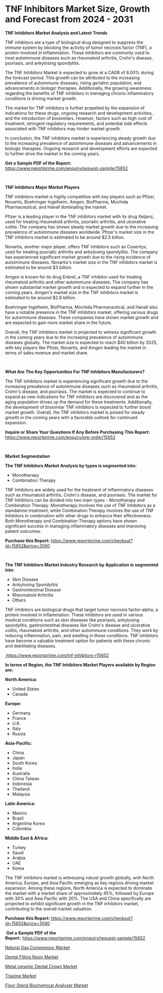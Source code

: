 <p><h1>TNF Inhibitors Market Size, Growth and Forecast from 2024 - 2031</h1></p><p><strong>TNF Inhibitors Market Analysis and Latest Trends</strong></p>
<p><p>TNF inhibitors are a type of biological drug designed to suppress the immune system by blocking the activity of tumor necrosis factor (TNF), a protein involved in inflammation. These inhibitors are commonly used to treat autoimmune diseases such as rheumatoid arthritis, Crohn's disease, psoriasis, and ankylosing spondylitis.</p><p>The TNF Inhibitors Market is expected to grow at a CAGR of 8.00% during the forecast period. This growth can be attributed to the increasing prevalence of autoimmune diseases, rising geriatric population, and advancements in biologic therapies. Additionally, the growing awareness regarding the benefits of TNF inhibitors in managing chronic inflammatory conditions is driving market growth.</p><p>The market for TNF inhibitors is further propelled by the expansion of indications for these drugs, ongoing research and development activities, and the introduction of biosimilars. However, factors such as high cost of treatment, stringent regulatory requirements, and potential side effects associated with TNF inhibitors may hinder market growth.</p><p>In conclusion, the TNF inhibitors market is experiencing steady growth due to the increasing prevalence of autoimmune diseases and advancements in biologic therapies. Ongoing research and development efforts are expected to further drive the market in the coming years.</p></p>
<p><strong>Get a Sample PDF of the Report:&nbsp;</strong> <a href="https://www.reportprime.com/enquiry/request-sample/15652">https://www.reportprime.com/enquiry/request-sample/15652</a></p>
<p>&nbsp;</p>
<p><strong>TNF Inhibitors Major Market Players</strong></p>
<p><p>TNF inhibitors market is highly competitive with key players such as Pfizer, Novartis, Boehringer Ingelheim, Amgen, BioPharma, Mochida Pharmaceutical, and Hanall dominating the market. </p><p>Pfizer is a leading player in the TNF inhibitors market with its drug Xeljanz, used for treating rheumatoid arthritis, psoriatic arthritis, and ulcerative colitis. The company has shown steady market growth due to the increasing prevalence of autoimmune diseases worldwide. Pfizer's market size in the TNF inhibitors market is estimated to be around $2.5 billion.</p><p>Novartis, another major player, offers TNF inhibitors such as Cosentyx, used for treating psoriatic arthritis and ankylosing spondylitis. The company has experienced significant market growth due to the rising incidence of autoimmune diseases. Novartis's market size in the TNF inhibitors market is estimated to be around $3 billion.</p><p>Amgen is known for its drug Enbrel, a TNF inhibitor used for treating rheumatoid arthritis and other autoimmune diseases. The company has shown substantial market growth and is expected to expand further in the coming years. Amgen's market size in the TNF inhibitors market is estimated to be around $2.8 billion.</p><p>Boehringer Ingelheim, BioPharma, Mochida Pharmaceutical, and Hanall also have a notable presence in the TNF inhibitors market, offering various drugs for autoimmune diseases. These companies have shown market growth and are expected to gain more market share in the future.</p><p>Overall, the TNF inhibitors market is projected to witness significant growth in the coming years due to the increasing prevalence of autoimmune diseases globally. The market size is expected to reach $40 billion by 2025, with key players like Pfizer, Novartis, and Amgen leading the market in terms of sales revenue and market share.</p></p>
<p>&nbsp;</p>
<p><strong>What Are The Key Opportunities For TNF Inhibitors Manufacturers?</strong></p>
<p><p>The TNF inhibitors market is experiencing significant growth due to the increasing prevalence of autoimmune diseases such as rheumatoid arthritis, Crohn's disease, and psoriasis. The market is expected to continue to expand as new indications for TNF inhibitors are discovered and as the aging population drives up the demand for these treatments. Additionally, the development of biosimilar TNF inhibitors is expected to further boost market growth. Overall, the TNF inhibitors market is poised for steady growth in the coming years with a favorable outlook for continued expansion.</p></p>
<p><strong>Inquire or Share Your Questions If Any Before Purchasing This Report:</strong> <a href="https://www.reportprime.com/enquiry/pre-order/15652">https://www.reportprime.com/enquiry/pre-order/15652</a></p>
<p>&nbsp;</p>
<p><strong>Market Segmentation</strong></p>
<p><strong>The TNF Inhibitors Market Analysis by types is segmented into:</strong></p>
<p><ul><li>Monotherapy</li><li>Combination Therapy</li></ul></p>
<p><p>TNF Inhibitors are widely used for the treatment of inflammatory diseases such as rheumatoid arthritis, Crohn's disease, and psoriasis. The market for TNF Inhibitors can be divided into two main types - Monotherapy and Combination Therapy. Monotherapy involves the use of TNF Inhibitors as a standalone treatment, while Combination Therapy involves the use of TNF Inhibitors in combination with other drugs to enhance their effectiveness. Both Monotherapy and Combination Therapy options have shown significant success in managing inflammatory diseases and improving patient outcomes.</p></p>
<p><strong>Purchase this Report:&nbsp;</strong><a href="https://www.reportprime.com/checkout?id=15652&price=3590">https://www.reportprime.com/checkout?id=15652&price=3590</a></p>
<p>&nbsp;</p>
<p><strong>The TNF Inhibitors Market Industry Research by Application is segmented into:</strong></p>
<p><ul><li>Skin Disease</li><li>Ankylosing Spondylitis</li><li>Gastrointestinal Disease</li><li>Rheumatoid Arthritis</li><li>Others</li></ul></p>
<p><p>TNF inhibitors are biological drugs that target tumor necrosis factor-alpha, a protein involved in inflammation. These inhibitors are used in various medical conditions such as skin diseases like psoriasis, ankylosing spondylitis, gastrointestinal diseases like Crohn's disease and ulcerative colitis, rheumatoid arthritis, and other autoimmune conditions. They work by reducing inflammation, pain, and swelling in these conditions. TNF inhibitors have become a valuable treatment option for patients with these chronic and debilitating diseases.</p></p>
<p><a href="https://www.reportprime.com/tnf-inhibitors-r15652">&nbsp;https://www.reportprime.com/tnf-inhibitors-r15652</a></p>
<p><strong>In terms of Region, the TNF Inhibitors Market Players available by Region are:</strong></p>
<p>
    <p> <strong> North America: </strong>
        <ul>
            <li>United States</li>
            <li>Canada</li>
        </ul>
        </p> 
    <p> <strong> Europe: </strong>
        <ul>
            <li>Germany</li>
            <li>France</li>
            <li>U.K.</li>
            <li>Italy</li>
            <li>Russia</li>
        </ul>
        </p> 
    <p> <strong> Asia-Pacific: </strong>
        <ul>
            <li>China</li>
            <li>Japan</li>
            <li>South Korea</li>
            <li>India</li>
            <li>Australia</li>
            <li>China Taiwan</li>
            <li>Indonesia</li>
            <li>Thailand</li>
            <li>Malaysia</li>
        </ul>
        </p> 
    <p> <strong> Latin America: </strong>
        <ul>
            <li>Mexico</li>
            <li>Brazil</li>
            <li>Argentina Korea</li>
            <li>Colombia</li>
        </ul>
        </p> 
    <p> <strong> Middle East & Africa: </strong>
        <ul>
            <li>Turkey</li>
            <li>Saudi</li>
            <li>Arabia</li>
            <li>UAE</li>
            <li>Korea</li>
        </ul>
    </p>
    </p>
<p><p>The TNF inhibitors market is witnessing robust growth globally, with North America, Europe, and Asia Pacific emerging as key regions driving market expansion. Among these regions, North America is expected to dominate the market with a market share of approximately 45%, followed by Europe with 30% and Asia Pacific with 20%. The USA and China specifically are projected to exhibit significant growth in the TNF inhibitors market, contributing to the overall market valuation.</p></p>
<p><strong>Purchase this Report: </strong><a href="https://www.reportprime.com/checkout?id=15652&price=3590">https://www.reportprime.com/checkout?id=15652&price=3590</a></p>
<p>&nbsp;<strong>Get a Sample PDF of the Report:&nbsp;&nbsp;</strong><a href="https://www.reportprime.com/enquiry/request-sample/15652">https://www.reportprime.com/enquiry/request-sample/15652</a></p>
<p><strong></strong></p>
<p><p><a href="https://github.com/nathandecarvalho/Market-Research-Report-List-5/blob/main/natural-gas-compressor-market.md">Natural Gas Compressor Market</a></p><p><a href="https://medium.com/@alexander.bell98078/global-dental-filling-resin-market-size-is-expected-to-experience-a-cagr-of-9-1-7500c1dbda7f">Dental Filling Resin Market</a></p><p><a href="https://medium.com/@jamieurcotte9056df/global-metal-ceramic-dental-crown-industry-types-applications-market-players-regional-growth-3e303067cce9">Metal ceramic Dental Crown Market</a></p><p><a href="https://github.com/julyju69/Market-Research-Report-List-5/blob/main/triazine-market.md">Triazine Market</a></p><p><a href="https://medium.com/@caraleeh23/floor-stand-biochemical-analyzer-market-report-by-product-type-fully-automated-semi-automated-6359ee746abc">Floor Stand Biochemical Analyzer Market</a></p></p>